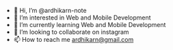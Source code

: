 - 👋 Hi, I’m @ardhikarn-note
- 👀 I’m interested in Web and Mobile Development
- 🌱 I’m currently learning Web and Mobile Development
- 💞️ I’m looking to collaborate on instagram
- 📫 How to reach me ardhikarn@gmail.com

<!---
ardhikarn-note/ardhikarn-note is a ✨ special ✨ repository because its `README.md` (this file) appears on your GitHub profile.
You can click the Preview link to take a look at your changes.
--->
